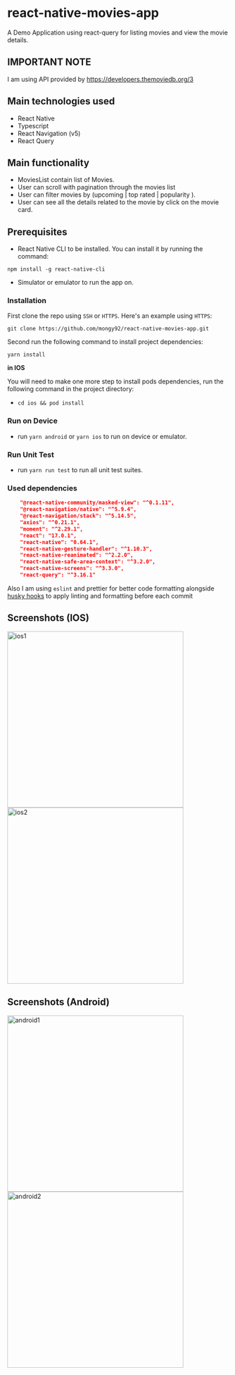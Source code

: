 # react-native-movies-app

A Demo Application using react-query for listing movies and view the movie details.

## IMPORTANT NOTE

I am using API provided by
https://developers.themoviedb.org/3

## Main technologies used

- React Native
- Typescript
- React Navigation (v5)
- React Query

## Main functionality

- MoviesList contain list of Movies.
- User can scroll with pagination through the movies list
- User can filter movies by (upcoming | top rated | popularity ).
- User can see all the details related to the movie by click on the movie card.

## Prerequisites

- React Native CLI to be installed. You can install it by running the command:

`npm install -g react-native-cli`

- Simulator or emulator to run the app on.

### Installation

First clone the repo using `SSH` or `HTTPS`.
Here's an example using `HTTPS`:

`git clone https://github.com/mongy92/react-native-movies-app.git`

Second run the following command to install project dependencies:

`yarn install`

**in IOS**

You will need to make one more step to install pods dependencies, run the following command in the project directory:

- `cd ios && pod install`

### Run on Device

- run `yarn android` or `yarn ios` to run on device or emulator.

### Run Unit Test

- run `yarn run test` to run all unit test suites.

### Used dependencies

```json
    "@react-native-community/masked-view": "^0.1.11",
    "@react-navigation/native": "^5.9.4",
    "@react-navigation/stack": "^5.14.5",
    "axios": "^0.21.1",
    "moment": "^2.29.1",
    "react": "17.0.1",
    "react-native": "0.64.1",
    "react-native-gesture-handler": "^1.10.3",
    "react-native-reanimated": "^2.2.0",
    "react-native-safe-area-context": "^3.2.0",
    "react-native-screens": "^3.3.0",
    "react-query": "^3.16.1"
```

Also I am using `eslint` and prettier for better code formatting alongside [husky hooks](https://github.com/typicode/husky) to apply linting and formatting before each commit

## Screenshots (IOS)

<p float="left">

<a href="https://ibb.co/BC2WfFc">
<img src="https://i.ibb.co/x7q92dX/ios1.png" height="400" alt="ios1" border="0">
</a>
<a href="https://ibb.co/hZgvvF6">
<img src="https://i.ibb.co/pR1ppj7/ios2.png" alt="ios2" height="400" border="0">
</a>
</p>

## Screenshots (Android)

<p float="left">

<a href="https://ibb.co/3Bgrpxt">
<img src="https://i.ibb.co/3Bgrpxt/android1.jpg" alt="android1" height="400" border="0">
</a>

<a href="https://ibb.co/1z6MC1B">
<img src="https://i.ibb.co/1z6MC1B/android2.jpg" alt="android2" height="400" border="0">
</a>

</p>
